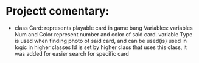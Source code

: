 # Projectt comentary:
- class Card:
    represents playable card in game bang
    Variables:
        variables Num and Color represent number and color of said card.
        variable Type is used when finding photo of said card, and can be used(is) used in logic in higher classes
        Id is set by higher class that uses this class, it was added for easier search for specific card 

